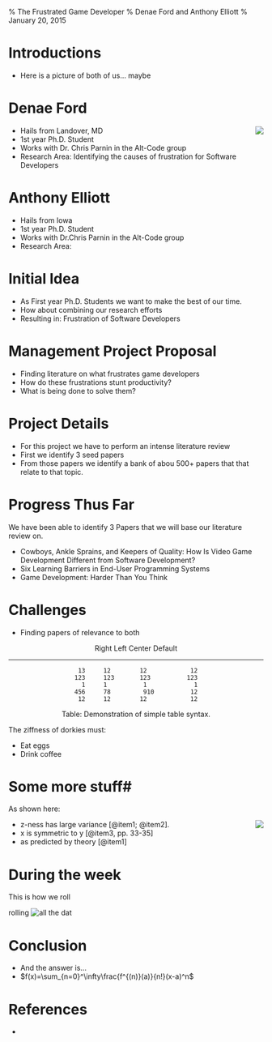 % The Frustrated Game Developer
% Denae Ford and Anthony Elliott
% January 20, 2015

# Introductions

- Here is a picture of both of us... maybe 

# Denae Ford

<img align=right src="../img/denaeprofile.png">

- Hails from Landover, MD
- 1st year Ph.D. Student
- Works with Dr. Chris Parnin in the Alt-Code group
- Research Area: Identifying the causes of frustration for Software Developers

# Anthony Elliott
- Hails from Iowa
- 1st year Ph.D. Student
- Works with Dr.Chris Parnin in the Alt-Code group
- Research Area: 

# Initial Idea

- As First year Ph.D. Students we want to make the best of our time.
- How about combining our research efforts
- Resulting in: Frustration of Software Developers

# Management Project Proposal 

- Finding literature on what frustrates game developers
- How do these frustrations stunt productivity?
- What is being done to solve them?

# Project Details

- For this project we have to perform an intense literature review
- First we identify 3 seed papers
- From those papers we identify a bank of abou 500+ papers that that relate to that topic.

# Progress Thus Far

 We have been able to identify 3 Papers that we will base our literature review on. 

- Cowboys, Ankle Sprains, and Keepers of Quality: How Is Video Game Development Different from Software Development?
- Six Learning Barriers in End-User Programming Systems
- Game Development: Harder Than You Think

# Challenges
 - Finding papers of relevance to both 

<center>

  Right     Left     Center     Default
-------     ------ ----------   -------
     13     12        12            12
    123     123       123          123
      1     1          1             1
    456     78         910          12
	 12     12        12            12
	
Table:  Demonstration of simple table syntax.

</center>

The ziffness of dorkies must:

- Eat eggs
- Drink coffee


# Some more stuff#

As shown here:

<img align=right src="../img/plot/plot1.png">

- z-ness has large variance [@item1; @item2].
- x is symmetric to y  [@item3, pp. 33-35]
- as predicted by theory [@item1]


# During the week

This is how we roll

rolling ![all the dat](../img/dot/dot1.png)

# Conclusion

- And the answer is...
- $f(x)=\sum_{n=0}^\infty\frac{f^{(n)}(a)}{n!}(x-a)^n$

# References
 -
